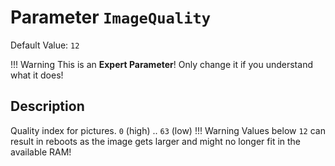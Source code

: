 # Parameter `ImageQuality`
Default Value: `12`

!!! Warning
    This is an **Expert Parameter**! Only change it if you understand what it does!

## Description
Quality index for pictures. `0` (high) .. `63` (low)
!!! Warning
    Values below `12` can result in reboots as the image gets larger and might no longer fit in the available RAM!
